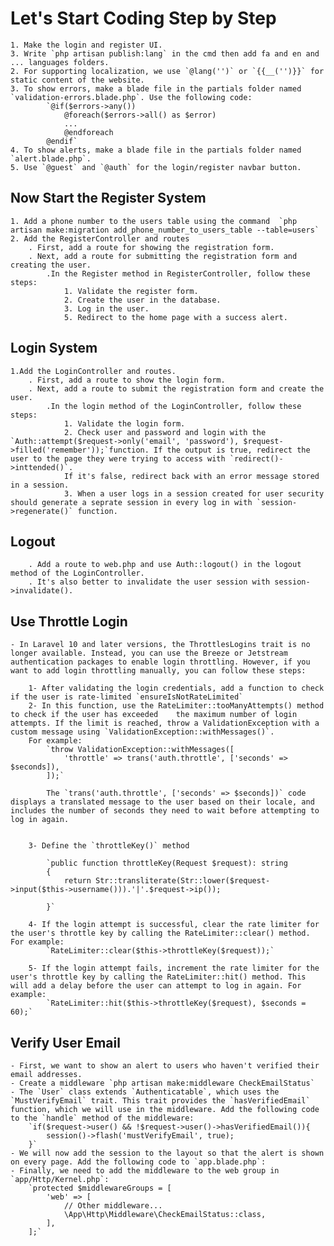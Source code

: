 # Let's Start Coding Step by Step

    1. Make the login and register UI.
    3. Write `php artisan publish:lang` in the cmd then add fa and en and ... languages folders.
    2. For supporting localization, we use `@lang('')` or `{{__('')}}` for static content of the website.
    3. To show errors, make a blade file in the partials folder named `validation-errors.blade.php`. Use the following code:
            `@if($errors->any())
                @foreach($errors->all() as $error)
                ...
                @endforeach
            @endif`
    4. To show alerts, make a blade file in the partials folder named `alert.blade.php`.
    5. Use `@guest` and `@auth` for the login/register navbar button.

## Now Start the Register System
    
    1. Add a phone number to the users table using the command  `php artisan make:migration add_phone_number_to_users_table --table=users`
    2. Add the RegisterController and routes
        . First, add a route for showing the registration form.
        . Next, add a route for submitting the registration form and creating the user.
            .In the Register method in RegisterController, follow these steps:
                1. Validate the register form.
                2. Create the user in the database.
                3. Log in the user.
                5. Redirect to the home page with a success alert.


## Login System

    1.Add the LoginController and routes.
        . First, add a route to show the login form.
        . Next, add a route to submit the registration form and create the user.
            .In the login method of the LoginController, follow these steps:
                1. Validate the login form. 
                2. Check user and password and login with the `Auth::attempt($request->only('email', 'password'), $request->filled('remember'));`function. If the output is true, redirect the user to the page they were trying to access with `redirect()->inttended()`.
                If it's false, redirect back with an error message stored in a session.
                3. When a user logs in a session created for user security should generate a seprate session in every log in with `session->regenerate()` function.
 
## Logout
        . Add a route to web.php and use Auth::logout() in the logout method of the LoginController.
        . It's also better to invalidate the user session with session->invalidate().

## Use Throttle Login
    
    - In Laravel 10 and later versions, the ThrottlesLogins trait is no longer available. Instead, you can use the Breeze or Jetstream authentication packages to enable login throttling. However, if you want to add login throttling manually, you can follow these steps:
    
        1- After validating the login credentials, add a function to check if the user is rate-limited `ensureIsNotRateLimited`
        2- In this function, use the RateLimiter::tooManyAttempts() method to check if the user has exceeded    the maximum number of login attempts. If the limit is reached, throw a ValidationException with a custom message using `ValidationException::withMessages()`. 
        For example:
            `throw ValidationException::withMessages([
                'throttle' => trans('auth.throttle', ['seconds' => $seconds]),
            ]);`

            The `trans('auth.throttle', ['seconds' => $seconds])` code displays a translated message to the user based on their locale, and includes the number of seconds they need to wait before attempting to log in again.


        3- Define the `throttleKey()` method

            `public function throttleKey(Request $request): string
            {
                return Str::transliterate(Str::lower($request->input($this->username())).'|'.$request->ip());

            }`

        4- If the login attempt is successful, clear the rate limiter for the user's throttle key by calling the RateLimiter::clear() method. For example:
            `RateLimiter::clear($this->throttleKey($request));`

        5- If the login attempt fails, increment the rate limiter for the user's throttle key by calling the RateLimiter::hit() method. This will add a delay before the user can attempt to log in again. For example:
            `RateLimiter::hit($this->throttleKey($request), $seconds = 60);`


## Verify User Email
    
    - First, we want to show an alert to users who haven't verified their email addresses.
    - Create a middleware `php artisan make:middleware CheckEmailStatus` 
    - The `User` class extends `Authenticatable`, which uses the `MustVerifyEmail` trait. This trait provides the `hasVerifiedEmail` function, which we will use in the middleware. Add the following code to the `handle` method of the middleware:
        `if($request->user() && !$request->user()->hasVerifiedEmail()){
            session()->flash('mustVerifyEmail', true);
        }`  
    - We will now add the session to the layout so that the alert is shown on every page. Add the following code to `app.blade.php`:
    - Finally, we need to add the middleware to the web group in `app/Http/Kernel.php`:
        `protected $middlewareGroups = [
            'web' => [
                // Other middleware...
                \App\Http\Middleware\CheckEmailStatus::class,
            ],
        ];`



        

